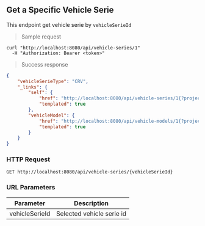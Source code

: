## Get a Specific Vehicle Serie

This endpoint get vehicle serie by <code>vehicleSerieId</code>

> Sample request

```shell
curl "http://localhost:8080/api/vehicle-series/1"
  -H "Authorization: Bearer <token>"
```

> Success response

```json
{
    "vehicleSerieType": "CRV",
    "_links": {
        "self": {
            "href": "http://localhost:8080/api/vehicle-series/1{?projection}",
            "templated": true
        },
        "vehicleModel": {
            "href": "http://localhost:8080/api/vehicle-models/1{?projection}",
            "templated": true
        }
    }
}
```

### HTTP Request

`GET http://localhost:8080/api/vehicle-series/{vehicleSerieId}`

### URL Parameters

Parameter | Description
--------- | -----------
vehicleSerieId | Selected vehicle serie id
